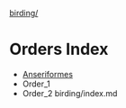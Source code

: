 [birding/](/birding/index.md)

# Orders Index
* [Anseriformes](anseriformes/index.md)
* Order_1
* Order_2
birding/index.md
